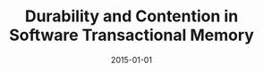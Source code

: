 ---
abstract: ''
authors:
- Michael Schroeder
date: '2015-01-01'
featured: false
links:
- name: Publik
  url: https://publik.tuwien.ac.at/showentry.php?ID=247616&lang=2
publication: 'Betreuer/in(nen): J. Knoop; Institut für Computersprachen, 2015; Abschlussprüfung:
  15.10.2015'
publication_types:
- '7'
publishDate: '2015-01-01'
title: Durability and Contention in Software Transactional Memory
url_pdf: ''
---